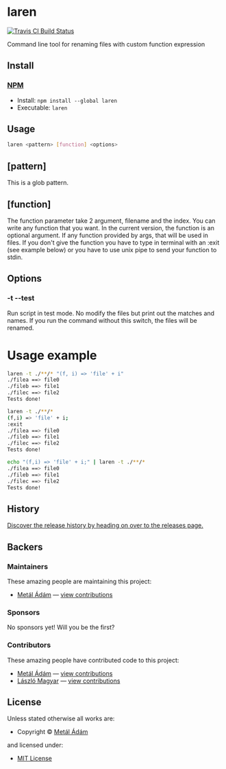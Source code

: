 <!-- TITLE/ -->

<h1>laren</h1>

<!-- /TITLE -->


<!-- BADGES/ -->

<span class="badge-travisci"><a href="http://travis-ci.org/devmetal/laren" title="Check this project's build status on TravisCI"><img src="https://img.shields.io/travis/devmetal/laren/master.svg" alt="Travis CI Build Status" /></a></span>

<!-- /BADGES -->


<!-- DESCRIPTION/ -->

Command line tool for renaming files with custom function expression

<!-- /DESCRIPTION -->


<!-- INSTALL/ -->

<h2>Install</h2>

<a href="https://npmjs.com" title="npm is a package manager for javascript"><h3>NPM</h3></a><ul>
<li>Install: <code>npm install --global laren</code></li>
<li>Executable: <code>laren</code></li></ul>

<!-- /INSTALL -->


## Usage

```bash
laren <pattern> [function] <options>
```

<h2>[pattern]</h2>
This is a glob pattern.

<h2>[function]</h2>
The function parameter take 2 argument, filename and the index. You can write any function that you want.
In the current version, the function is an optional argument. If any function provided by args, that will be used in files.
If you don't give the function you have to type in terminal with an :exit (see example below) or you have to use unix pipe to
send your function to stdin.

<h2>Options</h2>

<h3>-t --test</h3>
Run script in test mode. No modify the files but print out the matches and names. If you run the command without this switch,
the files will be renamed.

<h1>Usage example</h1>

```bash
laren -t ./**/* "(f, i) => 'file' + i"
./filea ==> file0
./fileb ==> file1
./filec ==> file2
Tests done!
```

```bash
laren -t ./**/*
(f,i) => 'file' + i;
:exit
./filea ==> file0
./fileb ==> file1
./filec ==> file2
Tests done!
```

```bash
echo "(f,i) => 'file' + i;" | laren -t ./**/*
./filea ==> file0
./fileb ==> file1
./filec ==> file2
Tests done!
```

<!-- HISTORY/ -->

<h2>History</h2>

<a href="https://github.com/devmetal/laren/releases">Discover the release history by heading on over to the releases page.</a>

<!-- /HISTORY -->


<!-- BACKERS/ -->

<h2>Backers</h2>

<h3>Maintainers</h3>

These amazing people are maintaining this project:

<ul><li><a href="https://github.com/devmetal">Metál Ádám</a> — <a href="https://github.com/devmetal/laren/commits?author=devmetal" title="View the GitHub contributions of Metál Ádám on repository devmetal/laren">view contributions</a></li></ul>

<h3>Sponsors</h3>

No sponsors yet! Will you be the first?



<h3>Contributors</h3>

These amazing people have contributed code to this project:

<ul><li><a href="https://github.com/devmetal">Metál Ádám</a> — <a href="https://github.com/devmetal/laren/commits?author=devmetal" title="View the GitHub contributions of Metál Ádám on repository devmetal/laren">view contributions</a></li>
<li><a href="https://github.com/lmagyar89">László Magyar</a> — <a href="https://github.com/devmetal/laren/commits?author=lmagyar89" title="View the GitHub contributions of László Magyar on repository devmetal/laren">view contributions</a></li></ul>



<!-- /BACKERS -->


<!-- LICENSE/ -->

<h2>License</h2>

Unless stated otherwise all works are:

<ul><li>Copyright &copy; <a href="https://github.com/devmetal">Metál Ádám</a></li></ul>

and licensed under:

<ul><li><a href="http://spdx.org/licenses/MIT.html">MIT License</a></li></ul>

<!-- /LICENSE -->
